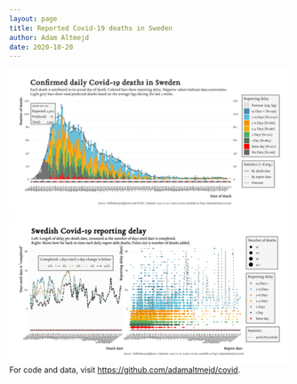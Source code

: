 ```yaml
---
layout: page
title: Reported Covid-19 deaths in Sweden
author: Adam Altmejd
date: 2020-10-20
---
```


![Graph of Swedish Covid-19 deaths with reporting delay.](deaths_lag_sweden_2020-10-20.png "Swedish Covid-19 deaths.")
![Graph of Swedish Covid-19 reporting delay in daily deaths.](lag_trend_sweden_2020-10-20.png "Trend in Swedish Covid-19 mortality reporting delay.")
For code and data, visit <https://github.com/adamaltmejd/covid>.
